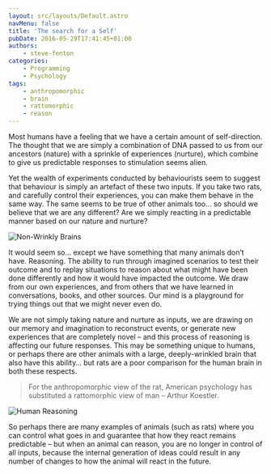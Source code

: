```yaml
---
layout: src/layouts/Default.astro
navMenu: false
title: 'The search for a Self'
pubDate: 2016-05-29T17:41:45+01:00
authors:
    - steve-fenton
categories:
    - Programming
    - Psychology
tags:
    - anthropomorphic
    - brain
    - rattomorphic
    - reason
---
```


Most humans have a feeling that we have a certain amount of self-direction. The thought that we are simply a combination of DNA passed to us from our ancestors (nature) with a sprinkle of experiences (nurture), which combine to give us predictable responses to stimulation seems alien.

Yet the wealth of experiments conducted by behaviourists seem to suggest that behaviour is simply an artefact of these two inputs. If you take two rats, and carefully control their experiences, you can make them behave in the same way. The same seems to be true of other animals too… so should we believe that we are any different? Are we simply reacting in a predictable manner based on our nature and nurture?

![Non-Wrinkly Brains](/img/2016/05/20160529_173516.jpg)

It would seem so… except we have something that many animals don’t have. Reasoning. The ability to run through imagined scenarios to test their outcome and to replay situations to reason about what might have been done differently and how it would have impacted the outcome. We draw from our own experiences, and from others that we have learned in conversations, books, and other sources. Our mind is a playground for trying things out that we might never even do.

We are not simply taking nature and nurture as inputs, we are drawing on our memory and imagination to reconstruct events, or generate new experiences that are completely novel – and this process of reasoning is affecting our future responses. This may be something unique to humans, or perhaps there are other animals with a large, deeply-wrinkled brain that also have this ability… but rats are a poor comparison for the human brain in both these respects.

> For the anthropomorphic view of the rat, American psychology has substituted a rattomorphic view of man – Arthur Koestler.

![Human Reasoning](/img/2016/05/20160529_173542.jpg)

So perhaps there are many examples of animals (such as rats) where you can control what goes in and guarantee that how they react remains predictable – but when an animal can reason, you are no longer in control of all inputs, because the internal generation of ideas could result in any number of changes to how the animal will react in the future.
